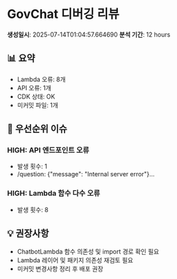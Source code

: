 # GovChat 디버깅 리뷰

**생성일시**: 2025-07-14T01:04:57.664690
**분석 기간**: 12 hours

## 📊 요약

- Lambda 오류: 8개
- API 오류: 1개
- CDK 상태: OK
- 미커밋 파일: 1개

## 🚨 우선순위 이슈

### HIGH: API 엔드포인트 오류
- 발생 횟수: 1
- /question: {"message": "Internal server error"}...

### HIGH: Lambda 함수 다수 오류
- 발생 횟수: 8

## 💡 권장사항

- ChatbotLambda 함수 의존성 및 import 경로 확인 필요
- Lambda 레이어 및 패키지 의존성 재검토 필요
- 미커밋 변경사항 정리 후 배포 권장
